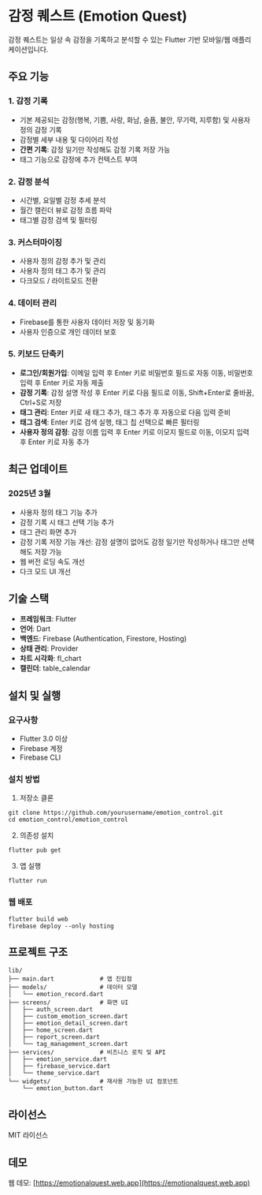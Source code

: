 # 감정 퀘스트 (Emotion Quest)

감정 퀘스트는 일상 속 감정을 기록하고 분석할 수 있는 Flutter 기반 모바일/웹 애플리케이션입니다.

## 주요 기능

### 1. 감정 기록
- 기본 제공되는 감정(행복, 기쁨, 사랑, 화남, 슬픔, 불안, 무기력, 지루함) 및 사용자 정의 감정 기록
- 감정별 세부 내용 및 다이어리 작성
- **간편 기록**: 감정 일기만 작성해도 감정 기록 저장 가능
- 태그 기능으로 감정에 추가 컨텍스트 부여

### 2. 감정 분석
- 시간별, 요일별 감정 추세 분석
- 월간 캘린더 뷰로 감정 흐름 파악
- 태그별 감정 검색 및 필터링

### 3. 커스터마이징
- 사용자 정의 감정 추가 및 관리
- 사용자 정의 태그 추가 및 관리
- 다크모드 / 라이트모드 전환

### 4. 데이터 관리
- Firebase를 통한 사용자 데이터 저장 및 동기화
- 사용자 인증으로 개인 데이터 보호

### 5. 키보드 단축키
- **로그인/회원가입**: 이메일 입력 후 Enter 키로 비밀번호 필드로 자동 이동, 비밀번호 입력 후 Enter 키로 자동 제출
- **감정 기록**: 감정 설명 작성 후 Enter 키로 다음 필드로 이동, Shift+Enter로 줄바꿈, Ctrl+S로 저장
- **태그 관리**: Enter 키로 새 태그 추가, 태그 추가 후 자동으로 다음 입력 준비
- **태그 검색**: Enter 키로 검색 실행, 태그 칩 선택으로 빠른 필터링
- **사용자 정의 감정**: 감정 이름 입력 후 Enter 키로 이모지 필드로 이동, 이모지 입력 후 Enter 키로 자동 추가

## 최근 업데이트

### 2025년 3월
- 사용자 정의 태그 기능 추가
- 감정 기록 시 태그 선택 기능 추가
- 태그 관리 화면 추가
- 감정 기록 저장 기능 개선: 감정 설명이 없어도 감정 일기만 작성하거나 태그만 선택해도 저장 가능
- 웹 버전 로딩 속도 개선
- 다크 모드 UI 개선

## 기술 스택

- **프레임워크**: Flutter
- **언어**: Dart
- **백엔드**: Firebase (Authentication, Firestore, Hosting)
- **상태 관리**: Provider
- **차트 시각화**: fl_chart
- **캘린더**: table_calendar

## 설치 및 실행

### 요구사항
- Flutter 3.0 이상
- Firebase 계정
- Firebase CLI

### 설치 방법

1. 저장소 클론
```
git clone https://github.com/yourusername/emotion_control.git
cd emotion_control/emotion_control
```

2. 의존성 설치
```
flutter pub get
```

3. 앱 실행
```
flutter run
```

### 웹 배포
```
flutter build web
firebase deploy --only hosting
```

## 프로젝트 구조

```
lib/
├── main.dart             # 앱 진입점
├── models/               # 데이터 모델
│   └── emotion_record.dart
├── screens/              # 화면 UI
│   ├── auth_screen.dart
│   ├── custom_emotion_screen.dart
│   ├── emotion_detail_screen.dart
│   ├── home_screen.dart
│   ├── report_screen.dart
│   └── tag_management_screen.dart
├── services/             # 비즈니스 로직 및 API
│   ├── emotion_service.dart
│   ├── firebase_service.dart
│   └── theme_service.dart
└── widgets/              # 재사용 가능한 UI 컴포넌트
    └── emotion_button.dart
```

## 라이선스

MIT 라이선스

## 데모

웹 데모: [https://emotionalquest.web.app](https://emotionalquest.web.app)
